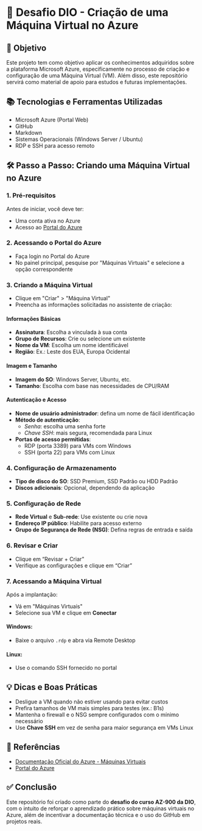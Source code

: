 # 🚀 Desafio DIO - Criação de uma Máquina Virtual no Azure

## 🎯 Objetivo

Este projeto tem como objetivo aplicar os conhecimentos adquiridos sobre a plataforma Microsoft Azure, especificamente no processo de criação e configuração de uma Máquina Virtual (VM). Além disso, este repositório servirá como material de apoio para estudos e futuras implementações.

## 📚 Tecnologias e Ferramentas Utilizadas

- Microsoft Azure (Portal Web)  
- GitHub  
- Markdown  
- Sistemas Operacionais (Windows Server / Ubuntu)  
- RDP e SSH para acesso remoto  

## 🛠️ Passo a Passo: Criando uma Máquina Virtual no Azure

### 1. Pré-requisitos

Antes de iniciar, você deve ter:  
- Uma conta ativa no Azure  
- Acesso ao [Portal do Azure](https://portal.azure.com)  

### 2. Acessando o Portal do Azure

- Faça login no Portal do Azure  
- No painel principal, pesquise por "Máquinas Virtuais" e selecione a opção correspondente  

### 3. Criando a Máquina Virtual

- Clique em "Criar" > "Máquina Virtual"  
- Preencha as informações solicitadas no assistente de criação:  

#### Informações Básicas  
- **Assinatura**: Escolha a vinculada à sua conta  
- **Grupo de Recursos**: Crie ou selecione um existente  
- **Nome da VM**: Escolha um nome identificável  
- **Região**: Ex.: Leste dos EUA, Europa Ocidental  

#### Imagem e Tamanho  
- **Imagem do SO**: Windows Server, Ubuntu, etc.  
- **Tamanho**: Escolha com base nas necessidades de CPU/RAM  

#### Autenticação e Acesso  
- **Nome de usuário administrador**: defina um nome de fácil identificação  
- **Método de autenticação**:  
  - *Senha*: escolha uma senha forte  
  - *Chave SSH*: mais segura, recomendada para Linux  
- **Portas de acesso permitidas**:  
  - RDP (porta 3389) para VMs com Windows  
  - SSH (porta 22) para VMs com Linux  

### 4. Configuração de Armazenamento

- **Tipo de disco do SO**: SSD Premium, SSD Padrão ou HDD Padrão  
- **Discos adicionais**: Opcional, dependendo da aplicação  

### 5. Configuração de Rede

- **Rede Virtual** e **Sub-rede**: Use existente ou crie nova  
- **Endereço IP público**: Habilite para acesso externo  
- **Grupo de Segurança de Rede (NSG)**: Defina regras de entrada e saída  

### 6. Revisar e Criar

- Clique em “Revisar + Criar”  
- Verifique as configurações e clique em “Criar”  

### 7. Acessando a Máquina Virtual

Após a implantação:  
- Vá em "Máquinas Virtuais"  
- Selecione sua VM e clique em **Conectar**  

#### Windows:  
- Baixe o arquivo `.rdp` e abra via Remote Desktop  

#### Linux:  
- Use o comando SSH fornecido no portal  

## 💡 Dicas e Boas Práticas

- Desligue a VM quando não estiver usando para evitar custos  
- Prefira tamanhos de VM mais simples para testes (ex.: B1s)  
- Mantenha o firewall e o NSG sempre configurados com o mínimo necessário  
- Use **Chave SSH** em vez de senha para maior segurança em VMs Linux  

## 📎 Referências

- [Documentação Oficial do Azure - Máquinas Virtuais](https://learn.microsoft.com/pt-br/azure/virtual-machines/)  
- [Portal do Azure](https://portal.azure.com/)  

## ✅ Conclusão

Este repositório foi criado como parte do **desafio do curso AZ-900 da DIO**, com o intuito de reforçar o aprendizado prático sobre máquinas virtuais no Azure, além de incentivar a documentação técnica e o uso do GitHub em projetos reais.
